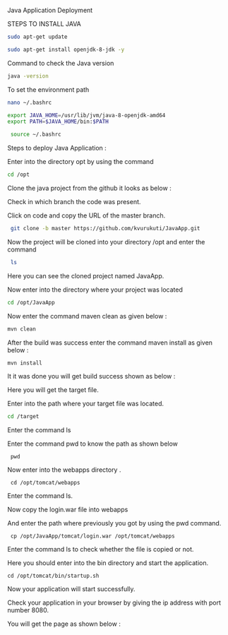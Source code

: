 Java Application Deployment 

STEPS TO INSTALL JAVA
   ```bash
  sudo apt-get update
``` 
   ```bash
   sudo apt-get install openjdk-8-jdk -y
``` 
Command to check the Java version
   ```bash
  java -version
``` 
To set the environment path 
   ```bash
   nano ~/.bashrc
``` 
   ```bash
   export JAVA_HOME=/usr/lib/jvm/java-8-openjdk-amd64
export PATH=$JAVA_HOME/bin:$PATH
  
``` 
   ```bash
    source ~/.bashrc
``` 

Steps to deploy Java Application : 

  Enter into the directory opt by using the command 
 
```bash
cd /opt
```
  Clone the java project from the github it looks as  below : 

 

Check in which branch the code was present.

Click on code and copy the URL of the master branch.

 ```bash
  git clone -b master https://github.com/kvurukuti/JavaApp.git
```                      
                    


  Now the project will be cloned into your directory /opt and enter the command 

  ```bash
   ls
```

                    
Here you can see the cloned project named JavaApp.

Now enter into the directory where your project was located

```bash
cd /opt/JavaApp
```

                             
 Now enter the command  maven clean as given below :  

```bash
mvn clean
```


After the build was success enter the command maven install as given below : 


   ```bash
  mvn install
```


  It it was done you will get build success shown as below : 

 

Here you will get the target file.

Enter into the path where your target file was located.


     
```bash
cd /target
```
 
Enter the command   ls      
     
 Enter the command pwd to know the path as shown below        

     pwd 



Now enter into the webapps directory .


  

  
     cd /opt/tomcat/webapps

Enter the command ls.

Now  copy the login.war file into webapps

And enter the path where previously you got by using the pwd command.     

     
     cp /opt/JavaApp/tomcat/login.war /opt/tomcat/webapps         
  Enter the command ls to check whether the file is copied or not.
       
  Here you should enter into the bin directory and start the application.

    cd /opt/tomcat/bin/startup.sh
   

 Now your application will start successfully.

Check your application in your browser by giving the ip address with port number 8080.
                                    
You will get the page as shown below : 
                 










                                                                                 



                                                                                    



